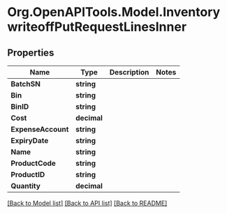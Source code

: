 # Org.OpenAPITools.Model.InventorywriteoffPutRequestLinesInner

## Properties

Name | Type | Description | Notes
------------ | ------------- | ------------- | -------------
**BatchSN** | **string** |  | 
**Bin** | **string** |  | 
**BinID** | **string** |  | 
**Cost** | **decimal** |  | 
**ExpenseAccount** | **string** |  | 
**ExpiryDate** | **string** |  | 
**Name** | **string** |  | 
**ProductCode** | **string** |  | 
**ProductID** | **string** |  | 
**Quantity** | **decimal** |  | 

[[Back to Model list]](../README.md#documentation-for-models) [[Back to API list]](../README.md#documentation-for-api-endpoints) [[Back to README]](../README.md)

